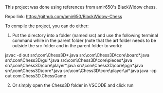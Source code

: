 This project was done using references from amir650's BlackWidow chess.

Repo link: https://github.com/amir650/BlackWidow-Chess

To compile the project, you can do either:

1. Put the directory into a folder (named src) and use the following terminal command while in the parent folder (note that the art folder needs to be outside the src folder and in the parent folder to work):
   
  javac -d out src\com\Chess3D\*.java src\com\Chess3D\core\board\*.java src\com\Chess3D\gui\*.java src\com\Chess3D\core\pieces\*.java src\com\Chess3D\core\player\*.java src\com\Chess3D\core\pgn\*.java src\com\Chess3D\core\*.java     src\com\Chess3D\core\player\ai\*.java
  java -cp out com.Chess3D.ChessGame 
  
2. Or simply open the Chess3D folder in VSCODE and click run


